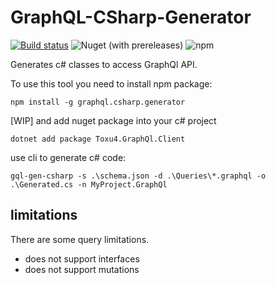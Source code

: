 # GraphQL-CSharp-Generator

[![Build status](https://ci.appveyor.com/api/projects/status/2lbxr0qk6csiparf/branch/master?svg=true)](https://ci.appveyor.com/project/Toxu4/graphql-csharp-generator/branch/master)
![Nuget (with prereleases)](https://img.shields.io/nuget/vpre/Toxu4.GraphQl.Client.svg)
![npm](https://img.shields.io/npm/v/graphql.csharp.generator.svg)

Generates c# classes to access GraphQl API. 

To use this tool you need to install npm package:
```
npm install -g graphql.csharp.generator
```

[WIP] and add nuget package into your c# project

```
dotnet add package Toxu4.GraphQl.Client
```

use cli to generate c# code:

```
gql-gen-csharp -s .\schema.json -d .\Queries\*.graphql -o .\Generated.cs -n MyProject.GraphQl
```


## limitations

There are some query limitations. 

- does not support interfaces
- does not support mutations

